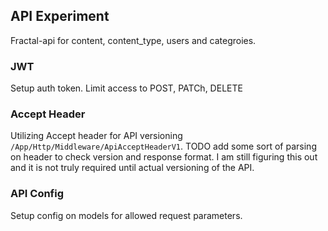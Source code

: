 ## API Experiment

Fractal-api for content, content_type, users and categroies.


### JWT
Setup auth token. Limit access to POST, PATCh, DELETE

### Accept Header
Utilizing Accept header for API versioning `/App/Http/Middleware/ApiAcceptHeaderV1`.
TODO add some sort of parsing on header to check version and response format.
I am still figuring this out and it is not truly required until actual versioning of the API.

### API Config
Setup config on models for allowed request parameters.

